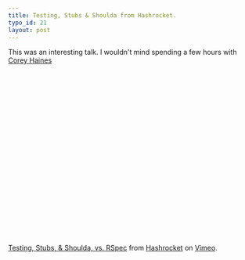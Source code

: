 ```yaml
--- 
title: Testing, Stubs & Shoulda from Hashrocket.
typo_id: 21
layout: post
---
```

This was an interesting talk. I wouldn't mind spending a few hours with [Corey Haines](http://coreyhaines.com)


<object width="601" height="338"><param name="allowfullscreen" value="true" /><param name="allowscriptaccess" value="always" /><param name="movie" value="http://vimeo.com/moogaloop.swf?clip_id=3296561&amp;server=vimeo.com&amp;show_title=1&amp;show_byline=1&amp;show_portrait=0&amp;color=00ADEF&amp;fullscreen=1" /><embed src="http://vimeo.com/moogaloop.swf?clip_id=3296561&amp;server=vimeo.com&amp;show_title=1&amp;show_byline=1&amp;show_portrait=0&amp;color=00ADEF&amp;fullscreen=1" type="application/x-shockwave-flash" allowfullscreen="true" allowscriptaccess="always" width="601" height="338"></embed></object><p><a href="http://vimeo.com/3296561">Testing, Stubs, & Shoulda, vs. RSpec</a> from <a href="http://vimeo.com/hashrocket">Hashrocket</a> on <a href="http://vimeo.com">Vimeo</a>.</p>